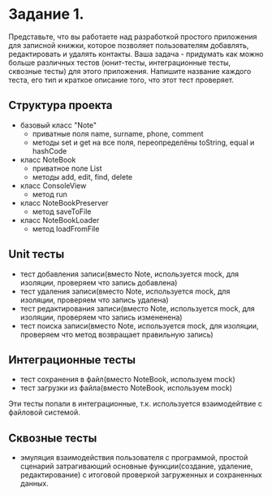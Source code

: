 # Задание 1.
Представьте, что вы работаете над разработкой простого приложения для записной книжки, которое позволяет пользователям добавлять, редактировать и удалять контакты.
Ваша задача - придумать как можно больше различных тестов (юнит-тесты, интеграционные тесты, сквозные тесты) для этого приложения. Напишите название каждого теста, его тип и краткое описание того, что этот тест проверяет.

## Структура проекта

- базовый класс "Note"
    - приватные поля name, surname, phone, comment
    - методы set и get на все поля, переопределёны toString, equal и hashCode
- класс NoteBook
    - приватное поле List<Note>
    - методы add, edit, find, delete
- класс ConsoleView
    - метод run
- класс NoteBookPreserver
    - метод saveToFile
- класс NoteBookLoader
    - метод loadFromFile

## Unit тесты
- тест добавления записи(вместо Note, используется mock, для изоляции, проверяем что запись добавлена)
- тест удаления записи(вместо Note, используется mock, для изоляции, проверяем что запись удалена)
- тест редактирования записи(вместо Note, используется mock, для изоляции, проверяем что запись измененена)
- тест поиска записи(вместо Note, используется mock, для изоляции, проверяем что метод возвращает правильную запись)
## Интеграционные тесты
- тест сохранения в файл(вместо NoteBook, используем mock)
- тест загрузки из файла(вместо NoteBook, используем mock)

Эти тесты попали в интеграционные, т.к. используется взаимодейтвие с файловой системой.
## Сквозные тесты
- эмуляция взаимодействия пользователя с программой,
  простой сценарий затрагивающий основные функции(создание, удаление, редактирование)
  с итоговой проверкой загруженных и сохраненных данных.